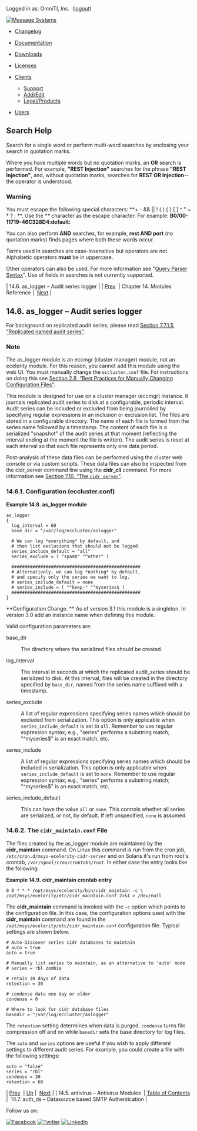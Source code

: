 Logged in as: OmniTI, Inc.  ([logout](https://support.messagesystems.com/logout.php))

[![Message Systems](https://support.messagesystems.com/images/ms-white205.png)](https://support.messagesystems.com/start.php) 

*   [Changelog](https://support.messagesystems.com/start.php?show=changelog)
*   [Documentation](https://support.messagesystems.com/docs/)
*   [Downloads](https://support.messagesystems.com/start.php)

*   [Licenses](https://support.messagesystems.com/license_summary.php)
*   <a href="">Clients</a>
    *   [Support](https://support.messagesystems.com/cs.php)
    *   [Add/Edit](https://support.messagesystems.com/edit_client.php)
    *   [Legal/Products](https://support.messagesystems.com/edit_products.php)
*   [Users](https://support.messagesystems.com/edit_customer.php)

## Search Help

Search for a single word or perform multi-word searches by enclosing your search in quotation marks.

Where you have multiple words but no quotation marks, an **OR** search is performed. For example, **"REST Injection"** searches for the phrase **"REST Injection"**, and, without quotation marks, searches for **REST OR Injection**--the operator is understood.

### Warning

You must escape the following special characters: **+ - && || ! ( ) { } [ ] ^ " ~ * ? : \**. Use the **\** character as the escape character. For example: **B0/00-11719-46C328D4\:default\:**

You can also perform **AND** searches, for example, **rest AND port** (no quotation marks) finds pages where both these words occur.

Terms used in searches are case-insensitive but operators are not. Alphabetic operators **must** be in uppercase.

Other operators can also be used. For more information see "[Query Parser Syntax](https://lucene.apache.org/core/old_versioned_docs/versions/3_0_0/queryparsersyntax.html)". Use of fields in searches is not currently supported.

| 14.6. as_logger – Audit series logger |
| [Prev](modules.antivirus.php)  | Chapter 14. Modules Reference |  [Next](modules.auth_ds.php) |

## 14.6. as_logger – Audit series logger

<a class="indexterm" name="idp17799600"></a>

For background on replicated audit series, please read [Section 7.7.1.5, “Replicated named audit series”](cluster.config.replication.php#cluster.replicated_audit_series "7.7.1.5. Replicated named audit series").

### Note

The as_logger module is an eccmgr (cluster manager) module, not an ecelerity module. For this reason, you cannot add this module using the web UI. You must manually change the `eccluster.conf` file. For instructions on doing this see [Section 2.8, “Best Practices for Manually Changing Configuration Files”](conf.manual.changes.php "2.8. Best Practices for Manually Changing Configuration Files").

This module is designed for use on a cluster manager (eccmgr) instance. It journals replicated audit series to disk at a configurable, periodic interval. Audit series can be included or excluded from being journalled by specifying regular expressions in an inclusion or exclusion list. The files are stored in a configurable directory. The name of each file is formed from the series name followed by a timestamp. The content of each file is a serialized "snapshot" of the audit series at that moment (reflecting the interval ending at the moment the file is written). The audit series is reset at each interval so that each file represents only one data period.

Post-analysis of these data files can be performed using the cluster web console or via custom scripts. These data files can also be inspected from the cidr_server command line using the **cidr_cli** command. For more information see [Section 7.10, “The `cidr_server`”](cluster.cidr_server.php "7.10. The cidr_server").

### 14.6.1. Configuration (eccluster.conf)

<a name="example.as_logger_3"></a>

**Example 14.8. as_logger module**

```
as_logger
{
  log_interval = 60
  base_dir = "/var/log/eccluster/aslogger"

  # We can log *everything* by default, and
  # then list exclusions that should not be logged.
  series_include_default = "all"
  series_exclude = ( "spam$" "^other" )

  #################################################
  # Alternatively, we can log *nothing* by default,
  # and specify only the series we want to log.
  # series_include_default = none
  # series_include = ( "^keep-" "^myseries$ )
  #################################################
}
```

**Configuration Change. ** As of version 3.1 this module is a singleton. In version 3.0 add an instance name when defining this module.

Valid configuration parameters are:

<dl class="variablelist">

<dt>base_dir</dt>

<dd>

The directory where the serialized files should be created.

</dd>

<dt>log_interval</dt>

<dd>

The interval in seconds at which the replicated audit_series should be serialized to disk. At this interval, files will be created in the directory specified by `base_dir`, named from the series name suffixed with a timestamp.

</dd>

<dt>series_exclude</dt>

<dd>

A list of regular expressions specifying series names which should be excluded from serialization. This option is only applicable when `series_include_default` is set to `all`. Remember to use regular expression syntax; e.g., "series" performs a substring match; "^myseries$" is an exact match, etc.

</dd>

<dt>series_include</dt>

<dd>

A list of regular expressions specifying series names which should be included in serialization. This option is only applicable when `series_include_default` is set to `none`. Remember to use regular expression syntax; e.g., "series" performs a substring match; "^myseries$" is an exact match, etc.

</dd>

<dt>series_include_default</dt>

<dd>

This can have the value `all` or `none`. This controls whether all series are serialized, or not, by default. If left unspecified, `none` is assumed.

</dd>

</dl>

### 14.6.2. The `cidr_maintain.conf` File

The files created by the as_logger module are maintained by the **cidr_maintain** command. On Linux this command is run from the cron job, `/etc/cron.d/msys-ecelerity-cidr-server` and on Solaris it's run from root's crontab, `/var/spool/cron/crontabs/root`. In either case the entry looks like the following:

<a name="example.as_logger.cidr_maintain_3"></a>

**Example 14.9. cidr_maintain crontab entry**

```
0 0 * * * /opt/msys/ecelerity/bin/cidr_maintain -c \
/opt/msys/ecelerity/etc/cidr_maintain.conf 2>&1 > /dev/null
```

The **cidr_maintain** command is invoked with the `-c` option which points to the configuration file. In this case, the configuration options used with the **cidr_maintain** command are found in the `/opt/msys/ecelerity/etc/cidr_maintain.conf` configuration file. Typical settings are shown below.

```
# Auto-Discover series cidr databases to maintain
# auto = true
auto = true

# Manually list series to maintain, as an alternative to 'auto' mode
# series = rbl zombie

# retain 30 days of data
retention = 30

# condense data one day or older
condense = 0

# Where to look for cidr database files
basedir = "/var/log/eccluster/aslogger"
```

The `retention` setting determines when data is purged, `condense` turns file compression off and on while `basedir` sets the base directory for log files.

The `auto` and `series` options are useful if you wish to apply different settings to different audit series. For example, you could create a file with the following settings:

```
auto = "false"
series = "rbl"
condense = 30
retention = 60
```

| [Prev](modules.antivirus.php)  | [Up](modules.php) |  [Next](modules.auth_ds.php) |
| 14.5. antivirus – Antivirus Modules  | [Table of Contents](index.php) |  14.7. auth_ds – Datasource based SMTP Authentication |

Follow us on:

[![Facebook](https://support.messagesystems.com/images/icon-facebook.png)](http://www.facebook.com/messagesystems) [![Twitter](https://support.messagesystems.com/images/icon-twitter.png)](http://twitter.com/#!/MessageSystems) [![LinkedIn](https://support.messagesystems.com/images/icon-linkedin.png)](http://www.linkedin.com/company/message-systems)